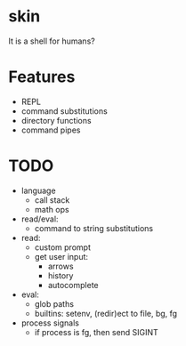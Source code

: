 # skin
It is a shell for humans?

# Features
- REPL
- command substitutions
- directory functions
- command pipes

# TODO
- language
    - call stack
    - math ops
- read/eval:
    - command to string substitutions
- read:
    - custom prompt
    - get user input:
        - arrows
        - history
        - autocomplete
- eval:
    - glob paths
    - builtins: setenv, (redir)ect to file, bg, fg
- process signals
    - if process is fg, then send SIGINT
